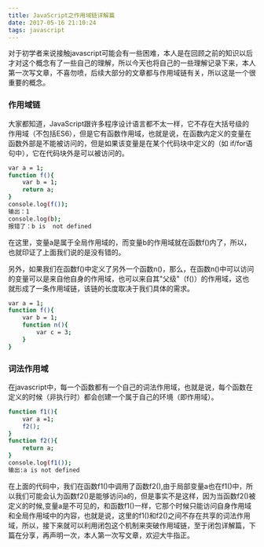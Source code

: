 ```yaml
---
title: JavaScript之作用域链详解篇
date: 2017-05-16 21:10:24
tags: javascript
---
```

 对于初学者来说接触javascript可能会有一些困难，本人是在回顾之前的知识以后才对这个概念有了一些自己的理解，所以今天也将自己的一些理解记录下来，本人第一次写文章，不喜勿喷，后续大部分的文章都与作用域链有关，所以这是一个很重要的概念。


### 作用域链

大家都知道，JavaScript跟许多程序设计语言都不太一样，它不存在大括号级的作用域（不包括ES6），但是它有函数作用域，也就是说，在函数内定义的变量在函数外部是不能被访问的，但是如果该变量是在某个代码块中定义的（如 if/for语句中），它在代码块外是可以被访问的。

``` bash
var a = 1;
function f(){
	var b = 1;
	return a;
}
console.log(f());
输出：1
console.log(b);
报错了：b is  not defined 
```
在这里，变量a是属于全局作用域的，而变量b的作用域就在函数f()内了，所以，也就印证了上面我们说的是没有错的。

另外，如果我们在函数f()中定义了另外一个函数n()，那么，在函数n()中可以访问的变量可以是来自他自身的作用域，也可以来自其"父级"（f()）的作用域，这也就形成了一条作用域链，该链的长度取决于我们具体的需求。

``` bash
var a = 1;
function f(){
	var b = 1;
	function n(){
		var c = 3;
	}
}
```

### 词法作用域

在javascript中，每一个函数都有一个自己的词法作用域，也就是说，每个函数在定义的时候（非执行时）都会创建一个属于自己的环境（即作用域）。

``` bash
function f1(){
	var a =1;
	f2();
}
function f2(){
	return a;
}
console.log(f1());
输出:a is not defined
```
在上面的代码中，我们在函数f1()中调用了函数f2(),由于局部变量a也在f1()中，所以我们可能会认为函数f2()是能够访问a的，但是事实不是这样，因为当函数f2()被定义的时候,变量a是不可见的，和函数f1()一样，它那个时候只能访问自身作用域和全局作用域中的内容，也就是说，这里的f1()和f2()之间不存在共享的词法作用域，所以，接下来就可以利用闭包这个机制来突破作用域链，至于闭包详解篇，下篇在分享，再声明一次，本人第一次写文章，欢迎大牛指正。